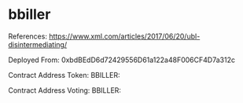 # bbiller
References: https://www.xml.com/articles/2017/06/20/ubl-disintermediating/

Deployed From: 0xbdBEdD6d72429556D61a122a48F006CF4D7a312c

Contract Address Token: BBILLER:

Contract Address Voting: BBILLER:



